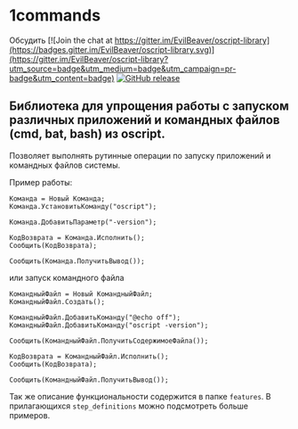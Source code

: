 # 1commands

Обсудить [![Join the chat at https://gitter.im/EvilBeaver/oscript-library](https://badges.gitter.im/EvilBeaver/oscript-library.svg)](https://gitter.im/EvilBeaver/oscript-library?utm_source=badge&utm_medium=badge&utm_campaign=pr-badge&utm_content=badge) [![GitHub release](https://img.shields.io/github/release/artbear/1commands.svg)](https://github.com/artbear/1commands/releases)

## Библиотека для упрощения работы c запуском различных приложений и командных файлов (cmd, bat, bash) из oscript.

Позволяет выполнять рутинные операции по запуску приложений и командных файлов системы.

Пример работы:
```bsl
Команда = Новый Команда;
Команда.УстановитьКоманду("oscript");

Команда.ДобавитьПараметр("-version");	

КодВозврата = Команда.Исполнить();
Сообщить(КодВозврата);

Сообщить(Команда.ПолучитьВывод());
```

или запуск командного файла
```bsl
КомандныйФайл = Новый КомандныйФайл;
КомандныйФайл.Создать();

КомандныйФайл.ДобавитьКоманду("@echo off");	
КомандныйФайл.ДобавитьКоманду("oscript -version");	

Сообщить(КомандныйФайл.ПолучитьСодержимоеФайла());

КодВозврата = КомандныйФайл.Исполнить();
Сообщить(КодВозврата);

Сообщить(КомандныйФайл.ПолучитьВывод());
```

Так же описание функциональности содержится в папке `features`. В прилагающихся `step_definitions` можно подсмотреть больше примеров.
